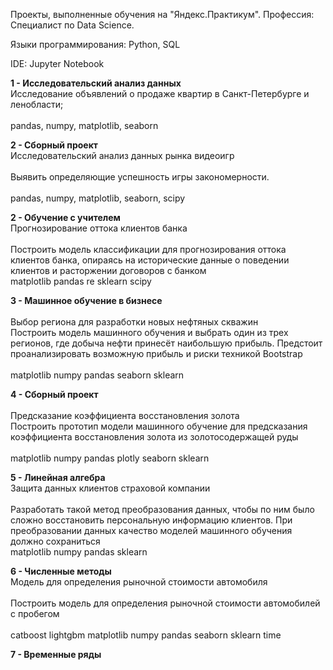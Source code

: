 Проекты, выполненные обучения на "Яндекс.Практикум". Профессия: Специалист по Data Science.

Языки программирования: Python, SQL

IDE: Jupyter Notebook

<b>1 - Исследовательский анализ данных</b>
<br>Исследование объявлений о продаже квартир в Санкт-Петербурге и ленобласти; 	
<br>pandas, numpy, matplotlib, seaborn

<b>2 - Сборный проект</b>
<br>Исследовательский анализ данных рынка видеоигр	
<br>Выявить определяющие успешность игры закономерности. 	
<br>pandas, numpy, matplotlib, seaborn, scipy

<b>2 - Обучение с учителем</b>
<br>Прогнозирование оттока клиентов банка	
<br>Построить модель классификации для прогнозирования оттока клиентов банка, опираясь на исторические данные о поведении клиентов и расторжении договоров с банком	
<br>matplotlib pandas re sklearn scipy

<b>3 - Машинное обучение в бизнесе</b>	
<br>Выбор региона для разработки новых нефтяных скважин	
<br>Построить модель машинного обучения и выбрать один из трех регионов, где добыча нефти принесёт наибольшую прибыль. Предстоит проанализировать возможную прибыль и риски техникой Bootstrap	
<br>matplotlib numpy pandas seaborn sklearn

<b>4 - Сборный проект</b>	
<br>Предсказание коэффициента восстановления золота	
<br>Построить прототип модели машинного обучение для предсказания коэффициента восстановления золота из золотосодержащей руды	
<br>matplotlib numpy pandas plotly seaborn sklearn

<b>5 - Линейная алгебра</b>	
<br>Защита данных клиентов страховой компании	
<br>Разработать такой метод преобразования данных, чтобы по ним было сложно восстановить персональную информацию клиентов. При преобразовании данных качество моделей машинного обучения должно сохраниться	
<br>matplotlib numpy pandas sklearn

<b>6 - Численные методы</b>	
<br>Модель для определения рыночной стоимости автомобиля	
<br>Построить модель для определения рыночной стоимости автомобилей с пробегом	
<br>catboost lightgbm matplotlib numpy pandas seaborn sklearn time

<b>7 - Временные ряды	</b>		
	
